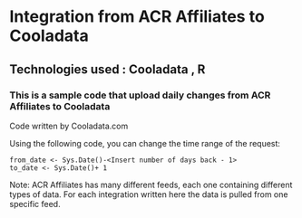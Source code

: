 # Integration from ACR Affiliates to Cooladata

## Technologies used :  Cooladata , R
                     
### This is a sample code that upload daily changes from ACR Affiliates to Cooladata 

Code written by Cooladata.com  

Using the following code, you can change the time range of the request:

```
from_date <- Sys.Date()-<Insert number of days back - 1>
to_date <- Sys.Date()+ 1
```

Note: ACR Affiliates has many different feeds, each one containing different types of data. For each integration written here the data is pulled from one specific feed.
